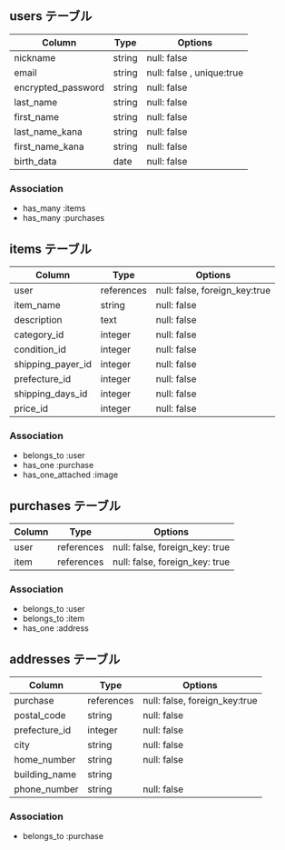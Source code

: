 ## users テーブル

| Column                  | Type   | Options     |
| ----------------------- | ------ | ----------- |
| nickname                | string | null: false |
| email                   | string | null: false , unique:true|
| encrypted_password      | string | null: false |
| last_name               | string | null: false |
| first_name              | string | null: false |
| last_name_kana          | string | null: false |
| first_name_kana         | string | null: false |
| birth_data              | date   | null: false |

### Association

- has_many :items
- has_many :purchases



## items テーブル

| Column                  | Type       | Options     |
| ----------------------- | ------     | ----------- |
| user                    | references | null: false, foreign_key:true |
| item_name               | string     | null: false |
| description             | text       | null: false |
| category_id             | integer    | null: false |
| condition_id            | integer    | null: false |
| shipping_payer_id       | integer    | null: false |
| prefecture_id           | integer    | null: false |
| shipping_days_id        | integer    | null: false |
| price_id                | integer    | null: false |

### Association

- belongs_to :user
- has_one :purchase
- has_one_attached :image


## purchases テーブル

| Column | Type       | Options                        |
| ------ | ---------- | ------------------------------ |
| user   | references | null: false, foreign_key: true |
| item   | references | null: false, foreign_key: true |

### Association

- belongs_to :user
- belongs_to :item
- has_one :address



## addresses テーブル

| Column                  | Type       | Options     |
| ----------------------- | ------     | ----------- |
| purchase                | references | null: false, foreign_key:true |
| postal_code             | string     | null: false |
| prefecture_id           | integer    | null: false |
| city                    | string     | null: false |
| home_number             | string     | null: false |
| building_name           | string     |             |
| phone_number            | string     | null: false |

### Association

- belongs_to :purchase